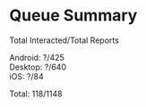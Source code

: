 # Queue Summary

Total Interacted/Total Reports

Android: ?/425  
Desktop: ?/640  
iOS: ?/84

Total: 118/1148
